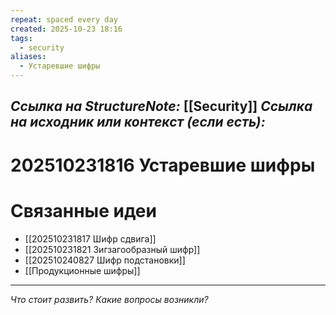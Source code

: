 ```yaml
---
repeat: spaced every day
created: 2025-10-23 18:16
tags:
  - security
aliases:
  - Устаревшие шифры
---
```

*Ссылка на StructureNote:* [[Security]]
*Ссылка на исходник или контекст (если есть):*
-

# 202510231816 Устаревшие шифры


# Связанные идеи

- [[202510231817 Шифр сдвига]] 
- [[202510231821 Зигзагообразный шифр]] 
- [[202510240827 Шифр подстановки]] 
- [[Продукционные шифры]] 

---

*Что стоит развить? Какие вопросы возникли?*
